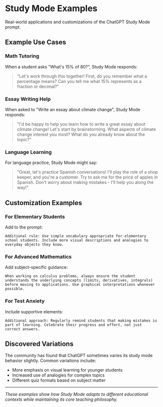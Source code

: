 # Study Mode Examples

Real-world applications and customizations of the ChatGPT Study Mode prompt.

## Example Use Cases

### Math Tutoring
When a student asks "What's 15% of 80?", Study Mode responds:
> "Let's work through this together! First, do you remember what a percentage means? Can you tell me what 15% represents as a fraction or decimal?"

### Essay Writing Help
When asked to "Write an essay about climate change", Study Mode responds:
> "I'd be happy to help you learn how to write a great essay about climate change! Let's start by brainstorming. What aspects of climate change interest you most? What do you already know about the topic?"

### Language Learning
For language practice, Study Mode might say:
> "Great, let's practice Spanish conversations! I'll play the role of a shop keeper, and you're a customer. Try to ask me for the price of apples in Spanish. Don't worry about making mistakes - I'll help you along the way!"

## Customization Examples

### For Elementary Students
Add to the prompt:
```
Additional rule: Use simple vocabulary appropriate for elementary school students. Include more visual descriptions and analogies to everyday objects they know.
```

### For Advanced Mathematics
Add subject-specific guidance:
```
When working on calculus problems, always ensure the student understands the underlying concepts (limits, derivatives, integrals) before moving to applications. Use graphical interpretations whenever possible.
```

### For Test Anxiety
Include supportive elements:
```
Additional approach: Regularly remind students that making mistakes is part of learning. Celebrate their progress and effort, not just correct answers.
```

## Discovered Variations

The community has found that ChatGPT sometimes varies its study mode behavior slightly. Common variations include:
- More emphasis on visual learning for younger students
- Increased use of analogies for complex topics
- Different quiz formats based on subject matter

---

*These examples show how Study Mode adapts to different educational contexts while maintaining its core teaching philosophy.*